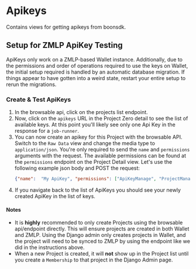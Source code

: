 # Apikeys
Contains views for getting apikeys from boonsdk.

## Setup for ZMLP ApiKey Testing

ApiKeys only work on a ZMLP-based Wallet instance. Additionally, due to the permissions
and order of operations required to use the keys on Wallet, the initial setup required 
is handled by an automatic database migration. If things appear to have gotten into a
weird state, restart your entire setup to rerun the migrations. 

### Create & Test ApiKeys
1. In the browsable api, click on the projects list endpoint.
2. Now, click on the `apikeys` URL in the Project Zero detail to see the list of available
keys. At this point you'll likely see only one Api Key in the response for a `job-runner`.
2. You can now create an apikey for this Project with the browsable API. Switch to the
`Raw Data` view and change the media type to `application/json`. You're only required
to send the `name` and `permissions` arguments with the request. The available permissions
can be found at the `permissions` endpoint on the Project Detail view. Let's use the 
following example json body and POST the request:
    ```json
    {"name":  "My ApiKey", "permissions": ["ApiKeyManage", "ProjectManage"]}
    ```
3. If you navigate back to the list of ApiKeys you should see your newly created ApiKey
in the list of keys.

#### Notes
* It is **highly** recommended to only create Projects
using the browsable api/endpoint directly. This will ensure projects are created in both
Wallet and ZMLP. Using the Django admin only creates projects in Wallet, and the project
will need to be synced to ZMLP by using the endpoint like we did in the instructions above.
* When a new Project is created, it will **not** show up in the Project list until you
create a `Membership` to that project in the Django Admin page.
